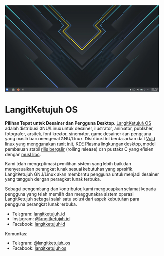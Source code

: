 ![LangitKetujuh Preview](media/image/fullscreenpreview.webp)

# LangitKetujuh OS

**Pilihan Tepat untuk Desainer dan Pengguna Desktop**. [LangitKetujuh OS](https://langitketujuh.id) adalah distribusi GNU/Linux untuk desainer, ilustrator, animator, publisher, fotografer, arsitek, font kreator, sinemator, game desainer dan pengguna yang masih baru mengenal GNU/Linux. Distribusi ini berdasarkan dari [Void linux](https://voidlinux.org) yang menggunakan [runit init](http://smarden.org/runit/), [KDE Plasma](https://kde.org/plasma-desktop) lingkungan desktop, model pembaruan stabil [rilis bergulir](https://id.wikipedia.org/wiki/Rilis_bergulir) (rolling release) dan pustaka C yang efisien dengan [musl libc](https://www.musl-libc.org).

Kami telah mengoptimasi pemilihan sistem yang lebih baik dan menyesuaikan perangkat lunak sesuai kebutuhan yang spesifik. LangitKetujuh GNU/Linux akan membantu pengguna untuk menjadi desainer yang tangguh dengan perangkat lunak terbuka.

Sebagai pengembang dan kontributor, kami mengucapkan selamat kepada pengguna yang telah memilih dan menggunakan sistem operasi LangitKetujuh sebagai salah satu solusi dari aspek kebutuhan para pengguna perangkat lunak terbuka.

* Telegram: [langitketujuh_id](https://t.me/langitketujuh_id)
* Instagram: [@langitketujuh.id](https://instagram.com/langitketujuh.id)
* Facebook: [langitketujuh.id](https://fb.com/langitketujuh.id)

Komunitas:
* Telegram: [@langitketujuh_os](https://t.me/langitketujuh_os)
* Facebook: [langitketujuh.os](https://fb.com/groups/langitketujuh.os)
